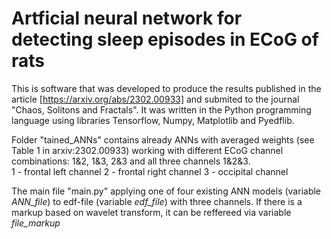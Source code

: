 # Artficial neural network for detecting sleep episodes in ECoG of rats
This is software that was developed to produce the results published in the article [https://arxiv.org/abs/2302.00933] and submited to the journal "Chaos, Solitons and Fractals". It was written in the Python programming language using libraries Tensorflow, Numpy, Matplotlib and Pyedflib.

Folder "tained_ANNs" contains already ANNs with averaged weights (see Table 1 in arxiv:2302.00933) working with different ECoG channel combinations: 1&2, 1&3, 2&3 and all three channels 1&2&3.  
1 - frontal left channel
2 - frontal right channel
3 - occipital channel

The main file "main.py" applying one of four existing ANN models (variable _ANN_file_) to edf-file (variable _edf_file_) with three channels. If there is a markup based on wavelet transform, it can be reffereed via variable _file_markup_

